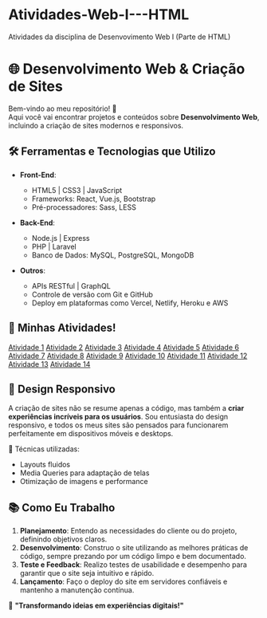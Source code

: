 # Atividades-Web-I---HTML
Atividades da disciplina de Desenvovimento Web I (Parte de HTML)
# 🌐 Desenvolvimento Web & Criação de Sites

Bem-vindo ao meu repositório! 👋  
Aqui você vai encontrar projetos e conteúdos sobre **Desenvolvimento Web**, incluindo a criação de sites modernos e responsivos.

## 🛠️ Ferramentas e Tecnologias que Utilizo

- **Front-End**:  
  - HTML5 | CSS3 | JavaScript
  - Frameworks: React, Vue.js, Bootstrap
  - Pré-processadores: Sass, LESS

- **Back-End**:  
  - Node.js | Express
  - PHP | Laravel
  - Banco de Dados: MySQL, PostgreSQL, MongoDB

- **Outros**:  
  - APIs RESTful | GraphQL
  - Controle de versão com Git e GitHub
  - Deploy em plataformas como Vercel, Netlify, Heroku e AWS

## 🚀 Minhas Atividades!
[Atividade 1](atividade1.html)
[Atividade 2](atividade2.html)
[Atividade 3](atividade3.html)
[Atividade 4](atividade4.html)
[Atividade 5](atividade5.html)
[Atividade 6](atividade6.html)
[Atividade 7](atividade7.html)
[Atividade 8](atividade8.html)
[Atividade 9](atividade9.html)
[Atividade 10](atividade10.html)
[Atividade 11](atividade11.html)
[Atividade 12](atividade12.html)
[Atividade 13](atividade13.html)
[Atividade 14](atividade14.html)

## 🎨 Design Responsivo

A criação de sites não se resume apenas a código, mas também a **criar experiências incríveis para os usuários**. Sou entusiasta do design responsivo, e todos os meus sites são pensados para funcionarem perfeitamente em dispositivos móveis e desktops.

🔧 Técnicas utilizadas:
- Layouts fluidos
- Media Queries para adaptação de telas
- Otimização de imagens e performance

## 📚 Como Eu Trabalho

1. **Planejamento**: Entendo as necessidades do cliente ou do projeto, definindo objetivos claros.
2. **Desenvolvimento**: Construo o site utilizando as melhores práticas de código, sempre prezando por um código limpo e bem documentado.
3. **Teste e Feedback**: Realizo testes de usabilidade e desempenho para garantir que o site seja intuitivo e rápido.
4. **Lançamento**: Faço o deploy do site em servidores confiáveis e mantenho a manutenção contínua.

🌟 **"Transformando ideias em experiências digitais!"**  


 

